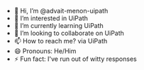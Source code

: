 - 👋 Hi, I’m @advait-menon-uipath
- 👀 I’m interested in UiPath
- 🌱 I’m currently learning UiPath
- 💞️ I’m looking to collaborate on UiPath
- 📫 How to reach me? via UiPath
- 😄 Pronouns: He/Him
- ⚡ Fun fact: I've run out of witty responses

<!---
advait-menon-uipath/advait-menon-uipath is a ✨ special ✨ repository because its `README.md` (this file) appears on your GitHub profile.
You can click the Preview link to take a look at your changes.
--->
